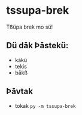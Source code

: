 # tssupa-brek
Tßüpa brek mo sü!

## Dü dāk Þāstekü:
- kākü
- tekis
- bākß

## Þāvtak
- tokak `py -m tssupa-brek` 